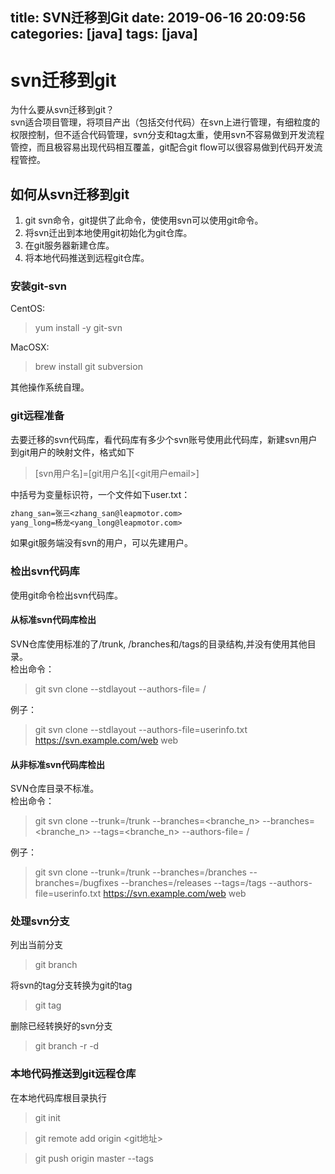 title: SVN迁移到Git
date: 2019-06-16 20:09:56
categories: [java]
tags: [java]
---

# svn迁移到git
为什么要从svn迁移到git？    
svn适合项目管理，将项目产出（包括交付代码）在svn上进行管理，有细粒度的权限控制，但不适合代码管理，svn分支和tag太重，使用svn不容易做到开发流程管控，而且极容易出现代码相互覆盖，git配合git flow可以很容易做到代码开发流程管控。

## 如何从svn迁移到git
1. git svn命令，git提供了此命令，使使用svn可以使用git命令。
2. 将svn迁出到本地使用git初始化为git仓库。
3. 在git服务器新建仓库。
4. 将本地代码推送到远程git仓库。

### 安装git-svn
CentOS:
> yum install -y git-svn

MacOSX:
> brew install git subversion

其他操作系统自理。
<!-- more -->

### git远程准备
去要迁移的svn代码库，看代码库有多少个svn账号使用此代码库，新建svn用户到git用户的映射文件，格式如下
> [svn用户名]=[git用户名][<git用户email>]

中括号为变量标识符，一个文件如下user.txt：
```txt
zhang_san=张三<zhang_san@leapmotor.com>
yang_long=杨龙<yang_long@leapmotor.com>
```

如果git服务端没有svn的用户，可以先建用户。

### 检出svn代码库
使用git命令检出svn代码库。

#### 从标准svn代码库检出
SVN仓库使用标准的了/trunk, /branches和/tags的目录结构,并没有使用其他目录。     
检出命令：
> git svn clone --stdlayout --authors-file=<userfile> <svn-repo>/<project> <git-repo-name>

例子：
> git svn clone --stdlayout --authors-file=userinfo.txt https://svn.example.com/web web

#### 从非标准svn代码库检出
SVN仓库目录不标准。     
检出命令：      
> git svn clone --trunk=/trunk --branches=<branche_n> --branches=<branche_n> --tags=<branche_n> --authors-file=<userfile> <svn-repo>/<project> <git-repo-name>

例子：      
> git svn clone --trunk=/trunk --branches=/branches --branches=/bugfixes --branches=/releases --tags=/tags --authors-file=userinfo.txt https://svn.example.com/web web

### 处理svn分支
列出当前分支
> git branch

将svn的tag分支转换为git的tag
> git tag <tagname> <svn tag branche>

删除已经转换好的svn分支
> git branch -r -d <svn tag branch>

### 本地代码推送到git远程仓库
在本地代码库根目录执行
> git init

> git remote add origin <git地址>

> git push origin master --tags 